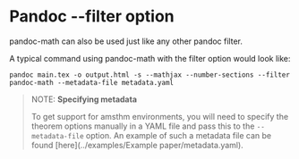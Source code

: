 # Pandoc --filter option

pandoc-math can also be used just like any other pandoc filter.

A typical command using pandoc-math with the filter option would look like:

``` linenums="1"
pandoc main.tex -o output.html -s --mathjax --number-sections --filter pandoc-math --metadata-file metadata.yaml
```


> NOTE: **Specifying metadata**
>
> To get support for amsthm environments, you will need to specify the theorem options
> manually in a YAML file and pass this to the `--metadata-file` option. An example
> of such a metadata file can be found [here](../examples/Example paper/metadata.yaml).
